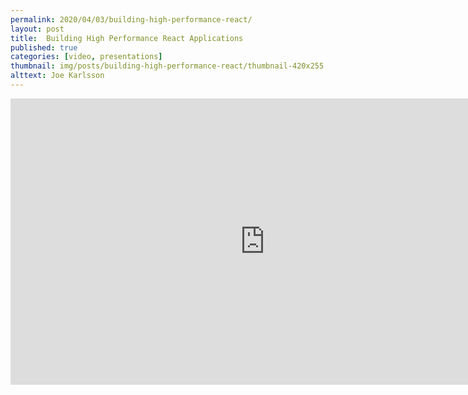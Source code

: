 ```yaml
---
permalink: 2020/04/03/building-high-performance-react/
layout: post
title:  Building High Performance React Applications 
published: true
categories: [video, presentations]
thumbnail: img/posts/building-high-performance-react/thumbnail-420x255.webp
alttext: Joe Karlsson
--- 
```


<iframe width="814" height="458" src="https://www.youtube.com/embed/xJYOipHkwNM" frameborder="0" allow="accelerometer; autoplay; encrypted-media; gyroscope; picture-in-picture" allowfullscreen></iframe>
